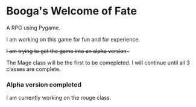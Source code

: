 # Booga's Welcome of Fate

A RPG using Pygame. 

I am working on this game for fun and for experience.

~~I am trying to get the game into an alpha version~~~

The Mage class will be the first to be comepleted. I will continue until all 3 classes are complete.
### Alpha version completed

I am currently working on the rouge class.

